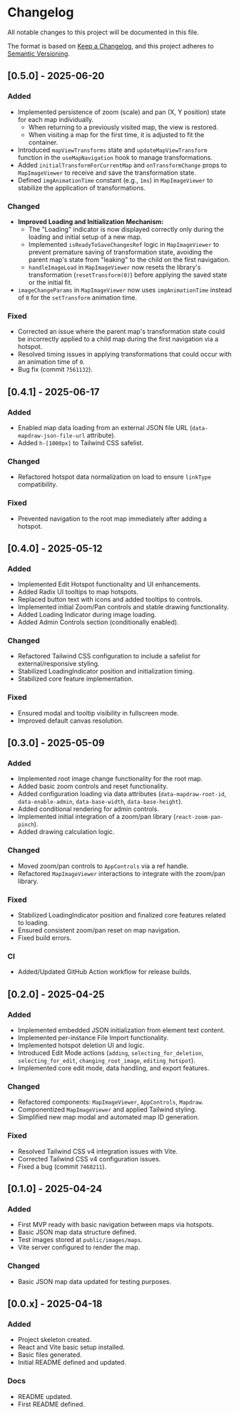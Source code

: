 # Changelog

All notable changes to this project will be documented in this file.

The format is based on [Keep a Changelog](https://keepachangelog.com/en/1.0.0/),
and this project adheres to [Semantic Versioning](https://semver.org/spec/v2.0.0.html).

## [0.5.0] - 2025-06-20

### Added
- Implemented persistence of zoom (scale) and pan (X, Y position) state for each map individually.
    - When returning to a previously visited map, the view is restored.
    - When visiting a map for the first time, it is adjusted to fit the container.
- Introduced `mapViewTransforms` state and `updateMapViewTransform` function in the `useMapNavigation` hook to manage transformations.
- Added `initialTransformForCurrentMap` and `onTransformChange` props to `MapImageViewer` to receive and save the transformation state.
- Defined `imgAnimationTime` constant (e.g., `1ms`) in `MapImageViewer` to stabilize the application of transformations.

### Changed
- **Improved Loading and Initialization Mechanism:**
    - The "Loading" indicator is now displayed correctly only during the loading and initial setup of a new map.
    - Implemented `isReadyToSaveChangesRef` logic in `MapImageViewer` to prevent premature saving of transformation state, avoiding the parent map's state from "leaking" to the child on the first navigation.
    - `handleImageLoad` in `MapImageViewer` now resets the library's transformation (`resetTransform(0)`) before applying the saved state or the initial fit.
- `imageChangeParams` in `MapImageViewer` now uses `imgAnimationTime` instead of `0` for the `setTransform` animation time.

### Fixed
- Corrected an issue where the parent map's transformation state could be incorrectly applied to a child map during the first navigation via a hotspot.
- Resolved timing issues in applying transformations that could occur with an animation time of `0`.
- Bug fix (commit `7561132`).

## [0.4.1] - 2025-06-17

### Added
- Enabled map data loading from an external JSON file URL (`data-mapdraw-json-file-url` attribute).
- Added `h-[1000px]` to Tailwind CSS safelist.

### Changed
- Refactored hotspot data normalization on load to ensure `linkType` compatibility.

### Fixed
- Prevented navigation to the root map immediately after adding a hotspot.

## [0.4.0] - 2025-05-12

### Added
- Implemented Edit Hotspot functionality and UI enhancements.
- Added Radix UI tooltips to map hotspots.
- Replaced button text with icons and added tooltips to controls.
- Implemented initial Zoom/Pan controls and stable drawing functionality.
- Added Loading Indicator during image loading.
- Added Admin Controls section (conditionally enabled).

### Changed
- Refactored Tailwind CSS configuration to include a safelist for external/responsive styling.
- Stabilized LoadingIndicator position and initialization timing.
- Stabilized core feature implementation.

### Fixed
- Ensured modal and tooltip visibility in fullscreen mode.
- Improved default canvas resolution.

## [0.3.0] - 2025-05-09

### Added
- Implemented root image change functionality for the root map.
- Added basic zoom controls and reset functionality.
- Added configuration loading via data attributes (`data-mapdraw-root-id`, `data-enable-admin`, `data-base-width`, `data-base-height`).
- Added conditional rendering for admin controls.
- Implemented initial integration of a zoom/pan library (`react-zoom-pan-pinch`).
- Added drawing calculation logic.

### Changed
- Moved zoom/pan controls to `AppControls` via a ref handle.
- Refactored `MapImageViewer` interactions to integrate with the zoom/pan library.

### Fixed
- Stabilized LoadingIndicator position and finalized core features related to loading.
- Ensured consistent zoom/pan reset on map navigation.
- Fixed build errors.

### CI
- Added/Updated GitHub Action workflow for release builds.

## [0.2.0] - 2025-04-25

### Added
- Implemented embedded JSON initialization from element text content.
- Implemented per-instance File Import functionality.
- Implemented hotspot deletion UI and logic.
- Introduced Edit Mode actions (`adding`, `selecting_for_deletion`, `selecting_for_edit`, `changing_root_image`, `editing_hotspot`).
- Implemented core edit mode, data handling, and export features.

### Changed
- Refactored components: `MapImageViewer`, `AppControls`, `Mapdraw`.
- Componentized `MapImageViewer` and applied Tailwind styling.
- Simplified new map modal and automated map ID generation.

### Fixed
- Resolved Tailwind CSS v4 integration issues with Vite.
- Corrected Tailwind CSS v4 configuration issues.
- Fixed a bug (commit `7468211`).

## [0.1.0] - 2025-04-24

### Added
- First MVP ready with basic navigation between maps via hotspots.
- Basic JSON map data structure defined.
- Test images stored at `public/images/maps`.
- Vite server configured to render the map.

### Changed
- Basic JSON map data updated for testing purposes.

## [0.0.x] - 2025-04-18

### Added
- Project skeleton created.
- React and Vite basic setup installed.
- Basic files generated.
- Initial README defined and updated.

### Docs
- README updated.
- First README defined.


